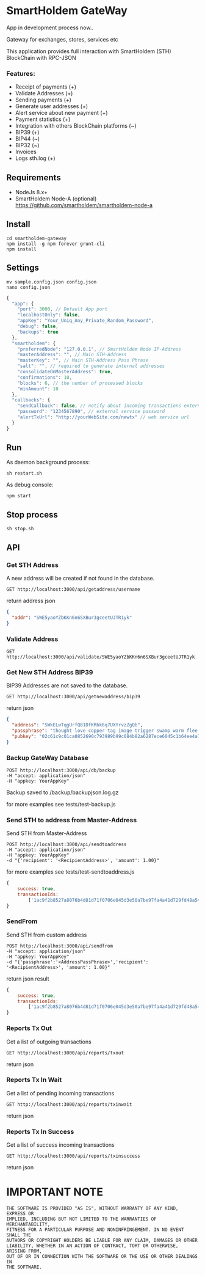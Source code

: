 # SmartHoldem GateWay

App in development process now..

Gateway for exchanges, stores, services etc

This application provides full interaction with SmartHoldem (STH) BlockChain with RPC-JSON

### Features:

- Receipt of payments (+)
- Validate Addresses (+)
- Sending payments (+)
- Generate user addresses (+)
- Alert service about new payment (+)
- Payment statistics (+)
- Integration with others BlockChain platforms (~)
- BIP39 (+)
- BIP44 (~)
- BIP32 (~)
- Invoices
- Logs sth.log (+)

## Requirements

- NodeJs 8.x+
- SmartHoldem Node-A (optional) https://github.com/smartholdem/smartholdem-node-a

## Install

```shell
cd smartholdem-gateway
npm install -g npm forever grunt-cli
npm install
````

## Settings

```shell
mv sample.config.json config.json
nano config.json
```


```javascript
{
  "app": {
    "port": 3000, // Default App port
    "localhostOnly": false,
    "appKey": "Your_Uniq_Any_Private_Random_Password",
    "debug": false,
    "backups": true
  },
  "smartholdem": {
    "preferredNode": "127.0.0.1", // SmartHoldem Node IP-Address
    "masterAddress": "", // Main STH-Address
    "masterKey": "", // Main STH-Address Pass Phrase
    "salt": "", // required to generate internal addresses
    "consolidateOnMasterAddress": true,
    "confirmations": 10,
    "blocks": 6, // the number of processed blocks
    "minAmount": 10
  },
  "callbacks": {
    "sendCallback": false, // notify about incoming transactions external service
    "password": "1234567890", // external service password
    "alertTxUrl": "http://yourWebSite.com/newtx" // web service url
  }
}
```

## Run

As daemon background process:

```shell
sh restart.sh
```

As debug console:

```shell
npm start
```

## Stop process

```shell
sh stop.sh
```

## API

### Get STH Address

A new address will be created if not found in the database.

```shell
GET http://localhost:3000/api/getaddress/username
```

return address json

```json
{
  "addr": "SWE5yaoYZbKKn6n6SXBur3gceetUJTR1yk"
}
```

### Validate Address

```shell
GET http://localhost:3000/api/validate/SWE5yaoYZbKKn6n6SXBur3gceetUJTR1yk
```

### Get New STH Address BIP39

BIP39 Addresses are not saved to the database.

```shell
GET http://localhost:3000/api/getnewaddress/bip39
```

return json

```json
{
  "address": "SWkELwTqgUrfQ81DfKRbk6q7UXYrvzZgQb",
  "passphrase": "thought love copper tag image trigger swamp warm flee crunch input direct",
  "pubkey": "02c61c9c01ca0852690c793989b99c084b82a6287ece6045c1b64ee4a7d4daac0d"
}
```

### Backup GateWay Database

```shell
POST http://localhost:3000/api/db/backup
-H "accept: application/json"
-H "appkey: YourAppKey"
```

Backup saved to /backup/backupjson.log.gz

for more examples see tests/test-backup.js

### Send STH to address from Master-Address

Send STH from Master-Address

```shell
POST http://localhost:3000/api/sendtoaddress
-H "accept: application/json"
-H "appkey: YourAppKey"
-d "{'recipient': '<RecipientAddress>', 'amount': 1.00}"
```

for more examples see tests/test-sendtoaddress.js

```javascript
{
    success: true,
    transactionIds:
        ['1ac9f2b8527a8076b4d81d71f0706e045d3e50a7be97fa4a41d729fd48a54831']
}
```

### SendFrom

Send STH from custom address

```shell
POST http://localhost:3000/api/sendfrom
-H "accept: application/json"
-H "appkey: YourAppKey"
-d "{'passphrase':'<AddressPassPhrase>','recipient': '<RecipientAddress>', 'amount': 1.00}"
```

return json result

```javascript
{
    success: true,
    transactionIds:
        ['1ac9f2b8527a8076b4d81d71f0706e045d3e50a7be97fa4a41d729fd48a54831']
}
```

### Reports Tx Out

Get a list of outgoing transactions

```shell
GET http://localhost:3000/api/reports/txout
```

return json

### Reports Tx In Wait

Get a list of pending incoming transactions

```shell
GET http://localhost:3000/api/reports/txinwait
```

return json

### Reports Tx In Success

Get a list of success incoming transactions

```shell
GET http://localhost:3000/api/reports/txinsuccess
```

return json


# IMPORTANT NOTE

    THE SOFTWARE IS PROVIDED "AS IS", WITHOUT WARRANTY OF ANY KIND, EXPRESS OR
    IMPLIED, INCLUDING BUT NOT LIMITED TO THE WARRANTIES OF MERCHANTABILITY,
    FITNESS FOR A PARTICULAR PURPOSE AND NONINFRINGEMENT. IN NO EVENT SHALL THE
    AUTHORS OR COPYRIGHT HOLDERS BE LIABLE FOR ANY CLAIM, DAMAGES OR OTHER
    LIABILITY, WHETHER IN AN ACTION OF CONTRACT, TORT OR OTHERWISE, ARISING FROM,
    OUT OF OR IN CONNECTION WITH THE SOFTWARE OR THE USE OR OTHER DEALINGS IN
    THE SOFTWARE.
